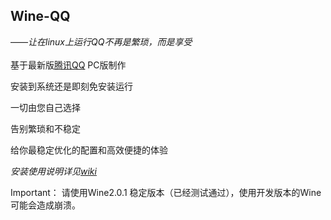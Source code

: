**Wine-QQ**
--------------------
——*让在linux上运行QQ不再是繁琐，而是享受*
</br>
</br>
基于最新版[腾讯QQ](http://im.qq.com) PC版制作

安装到系统还是即刻免安装运行

一切由您自己选择  

告别繁琐和不稳定  

给你最稳定优化的配置和高效便捷的体验  

*安装使用说明详见[wiki](https://github.com/askme765cs/Wine-QQ/wiki)*


Important： 请使用Wine2.0.1 稳定版本（已经测试通过），使用开发版本的Wine可能会造成崩溃。
